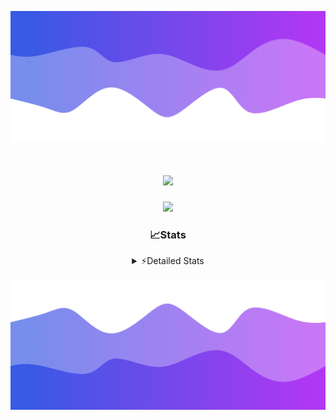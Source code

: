 ![Header](./header.png)
<div align="center">

<h1 align="center">
  <a href="https://git.io/typing-svg">
    <img src="https://readme-typing-svg.herokuapp.com/?lines=Hello,+There!+%F0%9F%91%8B;This+is+chicho.;Owner+on+Ocean;&center=true&size=25">
  </a>
</h1>
  
<p align="center">
  <img src="https://lanyard.cnrad.dev/api/852683595378196480" />
</p>

### 📈Stats
<details>
    <summary> ⚡Detailed Stats</summary>
    <br/>

<!--START_SECTION:waka-->
![Code Time](http://img.shields.io/badge/Code%20Time-903%20hrs%2054%20mins-blue)

![Profile Views](http://img.shields.io/badge/Profile%20Views-1-blue)

**🐱 My GitHub Data** 

> 📦 83.3 kB Used in GitHub's Storage 
 > 
> 🏆 29 Contributions in the Year 2024
 > 
> 🚫 Not Opted to Hire
 > 
> 📜 15 Public Repositories 
 > 
> 🔑 9 Private Repositories 
 > 
**I'm a Night 🦉** 

```text
🌞 Morning                25 commits          ██░░░░░░░░░░░░░░░░░░░░░░░   06.11 % 
🌆 Daytime                66 commits          ████░░░░░░░░░░░░░░░░░░░░░   16.14 % 
🌃 Evening                174 commits         ███████████░░░░░░░░░░░░░░   42.54 % 
🌙 Night                  144 commits         █████████░░░░░░░░░░░░░░░░   35.21 % 
```
📅 **I'm Most Productive on Tuesday** 

```text
Monday                   26 commits          ██░░░░░░░░░░░░░░░░░░░░░░░   06.36 % 
Tuesday                  112 commits         ███████░░░░░░░░░░░░░░░░░░   27.38 % 
Wednesday                81 commits          █████░░░░░░░░░░░░░░░░░░░░   19.80 % 
Thursday                 63 commits          ████░░░░░░░░░░░░░░░░░░░░░   15.40 % 
Friday                   47 commits          ███░░░░░░░░░░░░░░░░░░░░░░   11.49 % 
Saturday                 43 commits          ███░░░░░░░░░░░░░░░░░░░░░░   10.51 % 
Sunday                   37 commits          ██░░░░░░░░░░░░░░░░░░░░░░░   09.05 % 
```


📊 **This Week I Spent My Time On** 

```text
🕑︎ Time Zone: America/Argentina/Buenos_Aires

💬 Programming Languages: 
JavaScript               4 hrs 44 mins       █████████████░░░░░░░░░░░░   51.93 % 
Python                   3 hrs 34 mins       ██████████░░░░░░░░░░░░░░░   39.16 % 
HTML                     45 mins             ██░░░░░░░░░░░░░░░░░░░░░░░   08.24 % 
Bash                     3 mins              ░░░░░░░░░░░░░░░░░░░░░░░░░   00.66 % 

🔥 Editors: 
Cursor                   9 hrs 7 mins        █████████████████████████   100.00 % 

🐱‍💻 Projects: 
Unknown Project          9 hrs 7 mins        █████████████████████████   100.00 % 

💻 Operating System: 
Windows                  8 hrs 22 mins       ███████████████████████░░   91.79 % 
Mac                      44 mins             ██░░░░░░░░░░░░░░░░░░░░░░░   08.21 % 
```

**I Mostly Code in JavaScript** 

```text
JavaScript               8 repos             ███████░░░░░░░░░░░░░░░░░░   26.67 % 
HTML                     7 repos             ██████░░░░░░░░░░░░░░░░░░░   23.33 % 
Astro                    1 repo              █░░░░░░░░░░░░░░░░░░░░░░░░   03.33 % 
TypeScript               1 repo              █░░░░░░░░░░░░░░░░░░░░░░░░   03.33 % 
SCSS                     1 repo              █░░░░░░░░░░░░░░░░░░░░░░░░   03.33 % 
```




 Last Updated on 24/12/2024 19:11:48 UTC
<!--END_SECTION:waka-->
</details>

![Footer](./footer.png)
